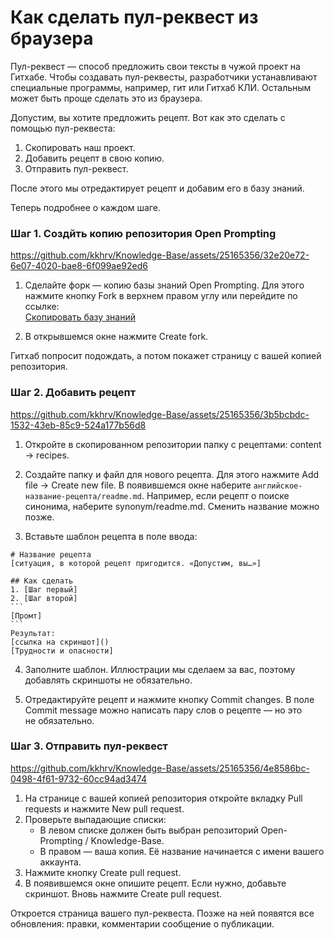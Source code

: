 # Как сделать пул-реквест из браузера
Пул-реквест — способ предложить свои тексты в чужой проект на Гитхабе. Чтобы создавать пул-реквесты, разработчики устанавливают специальные программы, например, гит или Гитхаб КЛИ. Остальным может быть проще сделать это из браузера.

Допустим, вы хотите предложить рецепт. Вот как это сделать с помощью пул-реквеста:
1. Скопировать наш проект.
2. Добавить рецепт в свою копию.
3. Отправить пул-реквест.

После этого мы отредактирует рецепт и добавим его в базу знаний.

Теперь подробнее о каждом шаге.

### Шаг 1. Создйть копию репозитория Open Prompting

https://github.com/kkhrv/Knowledge-Base/assets/25165356/32e20e72-6e07-4020-bae8-6f099ae92ed6

1. Сделайте форк — копию базы знаний Open Prompting. Для этого нажмите кнопку Fork в верхнем правом углу или перейдите по ссылке:<br>[Cкопировать базу знаний](https://github.com/Open-Prompting/Knowledge-Base/fork)

2. В открывшемся окне нажмите Create fork.

Гитхаб попросит подождать, а потом покажет страницу с вашей копией репозитория.

### Шаг 2. Добавить рецепт
https://github.com/kkhrv/Knowledge-Base/assets/25165356/3b5bcbdc-1532-43eb-85c9-524a177b56d8

1. Откройте в скопированном репозитории папку с рецептами: content → recipes.

2. Создайте папку и файл для нового рецепта. Для этого нажмите Add file → Create new file.  В появившемся окне наберите `английское-название-рецепта/readme.md`. Например, если рецепт о поиске синонима, наберите synonym/readme.md.  Сменить название можно позже.

3. Вставьте шаблон рецепта в поле ввода:

````
# Название рецепта
[ситуация, в которой рецепт пригодится. «Допустим, вы…»]

## Как сделать
1. [Шаг первый]
2. [Шаг второй]
```
[Промт]
```
Результат:
[ссылка на скриншот]()
[Трудности и опасности]
````
4. Заполните шаблон. Иллюстрации мы сделаем за вас, поэтому добавлять скриншоты ​​не обязательно.

5. Отредактируйте рецепт и нажмите кнопку Commit changes. В поле Commit message можно написать пару слов о рецепте — но это не обязательно.

### Шаг 3. Отправить пул-реквест

https://github.com/kkhrv/Knowledge-Base/assets/25165356/4e8586bc-0498-4f61-9732-60cc94ad3474

1. На странице с вашей копией репозитория откройте вкладку Pull requests и нажмите New pull request.
2. Проверьте выпадающие списки:
   * В левом списке должен быть выбран репозиторий Open-Prompting / Knowledge-Base.
   * В правом — ваша копия. Её название начинается с имени вашего аккаунта.
3. Нажмите кнопку Create pull request.
4. В появившемся окне опишите рецепт. Если нужно, добавьте скриншот.  Вновь нажмите Create pull request.

Откроется страница вашего пул-реквеста. Позже на ней появятся все обновления: правки, комментарии сообщение о публикации.
